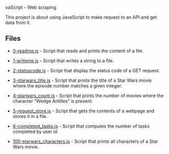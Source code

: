 vaScript - Web scraping

This project is about using JavaScript to make request to an API and get data from it.

## Files

- [0-readme.js](0-readme.js) - Script that reads and prints the content of a file.

- [1-writeme.js](1-writeme.js) - Script that writes a string to a file.

- [2-statuscode.js](2-statuscode.js) - Script that display the status code of a GET request.

- [3-starwars_title.js](3-starwars_title.js) - Script that prints the title of a Star Wars movie where the episode number matches a given integer.

- [4-starwars_count.js](4-starwars_count.js) - Script that prints the number of movies where the character “Wedge Antilles” is present.

- [5-request_store.js](5-request_store.js) - Script that gets the contents of a webpage and stores it in a file.

- [6-completed_tasks.js](6-completed_tasks.js) - Script that computes the number of tasks completed by user id.

- [100-starwars_characters.js](100-starwars_characters.js) - Script that prints all characters of a Star Wars movie.

